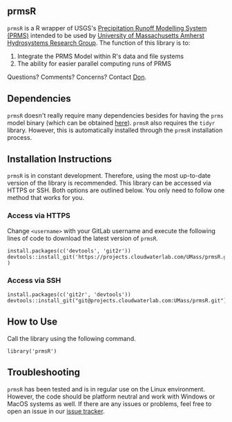 prmsR
-----

`prmsR` is a R wrapper of USGS's [Precipitation Runoff Modelling System
(PRMS)](https://wwwbrr.cr.usgs.gov/projects/SW_MoWS/PRMS.html) intended
to be used by [University of Massachusetts Amherst Hydrosystems Research
Group](http://blogs.umass.edu/hydrosystems/). The function of this
library is to:

1.  Integrate the PRMS Model within R's data and file systems
2.  The ability for easier parallel computing runs of PRMS

Questions? Comments? Concerns? Contact [Don](mailto:donpark@umass.edu).

Dependencies
------------

`prmsR` doesn't really require many dependencies besides for having the
`prms` model binary (which can be obtained
[here](https://wwwbrr.cr.usgs.gov/projects/SW_MoWS/PRMS.html)). `prmsR`
also requires the `tidyr` library. However, this is automatically
installed through the `prmsR` installation process.

Installation Instructions
-------------------------

`prmsR` is in constant development. Therefore, using the most up-to-date
version of the library is recommended. This library can be accessed via
HTTPS or SSH. Both options are outlined below. You only need to follow
one method that works for you.

### Access via HTTPS

Change `<username>` with your GitLab username and execute the following
lines of code to download the latest version of `prmsR`.

    install.packages(c('devtools', 'git2r'))
    devtools::install_git('https://projects.cloudwaterlab.com/UMass/prmsR.git')
    )

### Access via SSH

    install.packages(c('git2r', 'devtools'))
    devtools::install_git("git@projects.cloudwaterlab.com:UMass/prmsR.git")

How to Use
----------

Call the library using the following command.

    library('prmsR')

Troubleshooting
---------------

`prmsR` has been tested and is in regular use on the Linux environment.
However, the code should be platform neutral and work with Windows or
MacOS systems as well. If there are any issues or problems, feel free to
open an issue in our [issue
tracker](https://projects.cloudwaterlab.com/UMass/prmsR/issues).
